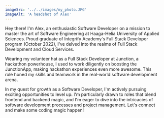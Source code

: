 ```yaml
---
imageSrc: '../../images/my_photo.JPG'
imageAlt: 'A headshot of Alex'
---
```


Hey there! I'm Alex, an enthusiastic Software Developer on a mission to master the art of Software Engineering at Haaga-Helia University of Applied Sciences. Proud graduate of Integrify Academy's Full Stack Developer program (October 2022), I've delved into the realms of Full Stack Development and Cloud Services.

Wearing my volunteer hat as a Full Stack Developer at Junction, a hackathon powerhouse, I used to work diligently on boosting the JunctionApp, making hackathon experiences even more awesome. This role honed my skills and teamwork in the real-world software development arena.

In my quest for growth as a Software Developer, I'm actively pursuing exciting opportunities to level up. I'm particularly drawn to roles that blend frontend and backend magic, and I'm eager to dive into the intricacies of software development processes and project management. Let's connect and make some coding magic happen!
